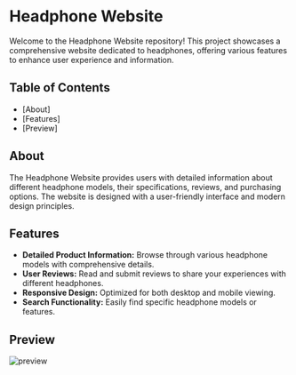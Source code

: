 # Headphone Website

Welcome to the Headphone Website repository! This project showcases a comprehensive website dedicated to headphones, offering various features to enhance user experience and information.

## Table of Contents

- [About]
- [Features]
- [Preview]


## About

The Headphone Website provides users with detailed information about different headphone models, their specifications, reviews, and purchasing options. The website is designed with a user-friendly interface and modern design principles.

## Features

- **Detailed Product Information:** Browse through various headphone models with comprehensive details.
- **User Reviews:** Read and submit reviews to share your experiences with different headphones.
- **Responsive Design:** Optimized for both desktop and mobile viewing.
- **Search Functionality:** Easily find specific headphone models or features.

## Preview 

![preview](https://github.com/ForamGhoghari08/Headphone_Website/assets/144684279/4cf3a46a-9c70-485f-9e40-ec5200b21873)
